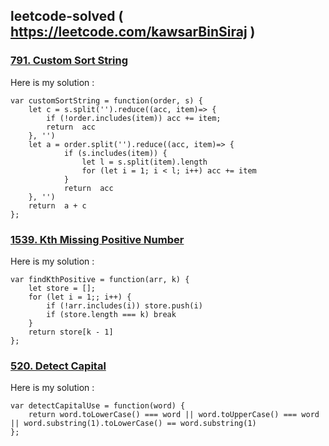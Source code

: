 ## leetcode-solved ( https://leetcode.com/kawsarBinSiraj )

### <a href="https://leetcode.com/problems/custom-sort-string/" target="_blank"> 791. Custom Sort String<a/>
Here is my solution : 
```
var customSortString = function(order, s) {
    let c = s.split('').reduce((acc, item)=> {
        if (!order.includes(item)) acc += item;
        return  acc
    }, '')
    let a = order.split('').reduce((acc, item)=> {
            if (s.includes(item)) {
                let l = s.split(item).length
                for (let i = 1; i < l; i++) acc += item
            }
            return  acc
    }, '')
    return  a + c
}; 
 ```
                                      
### <a href="https://leetcode.com/problems/custom-sort-string/" target="_blank"> 1539. Kth Missing Positive Number<a/>
    
Here is my solution : 
```
var findKthPositive = function(arr, k) {
    let store = [];
    for (let i = 1;; i++) {
        if (!arr.includes(i)) store.push(i)
        if (store.length === k) break
    }
    return store[k - 1]
};
 ```


### <a href="https://leetcode.com/problems/detect-capital/" target="_blank"> 520. Detect Capital <a/>
    
Here is my solution : 
```
var detectCapitalUse = function(word) {
    return word.toLowerCase() === word || word.toUpperCase() === word || word.substring(1).toLowerCase() == word.substring(1)
};
 ```

